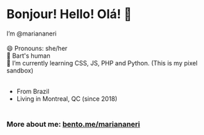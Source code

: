 <h1> Bonjour! Hello! Olá! 👋 </h1>

I’m @mariananeri<br><br>
😄 Pronouns: she/her<br>
🐶 Bart's human<br>
🌱 I’m currently learning CSS, JS, PHP and Python. (This is my pixel sandbox)<br><br>

- From Brazil<br>
- Living in Montreal, QC (since 2018)<br><br>

<h3>More about me: <a href="https://bento.me/mariananeri" target=_blank>bento.me/mariananeri</a><br></h3>
  




 
  



<!---
mariananeri/mariananeri is a ✨ special ✨ repository because its `README.md` (this file) appears on your GitHub profile.
You can click the Preview link to take a look at your changes.
--->
